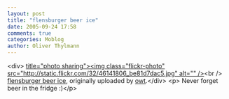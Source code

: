```yaml
---
layout: post
title: "flensburger beer ice"
date: 2005-09-24 17:58
comments: true
categories: Moblog
author: Oliver Thylmann
---
```



&lt;div&gt;	[ title=&quot;photo sharing&quot;&gt;&lt;img class=&quot;flickr-photo&quot; src=&quot;http://static.flickr.com/32/46141806_be81d7dac5.jpg&quot; alt=&quot;&quot; /&gt;](http://www.flickr.com/photos/oliver/46141806/)&lt;br /&gt;	[flensburger beer ice](http://www.flickr.com/photos/oliver/46141806/), originally uploaded by [owt](http://www.flickr.com/people/oliver/).&lt;/div&gt;				&lt;p&gt;	Never forget beer in the fridge :)&lt;/p&gt;


